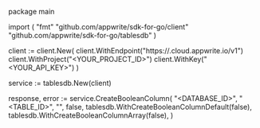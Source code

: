 package main

import (
    "fmt"
    "github.com/appwrite/sdk-for-go/client"
    "github.com/appwrite/sdk-for-go/tablesdb"
)

client := client.New(
    client.WithEndpoint("https://<REGION>.cloud.appwrite.io/v1")
    client.WithProject("<YOUR_PROJECT_ID>")
    client.WithKey("<YOUR_API_KEY>")
)

service := tablesdb.New(client)

response, error := service.CreateBooleanColumn(
    "<DATABASE_ID>",
    "<TABLE_ID>",
    "",
    false,
    tablesdb.WithCreateBooleanColumnDefault(false),
    tablesdb.WithCreateBooleanColumnArray(false),
)
